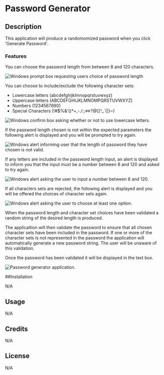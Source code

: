 # Password Generator

## Description
This application will produce a randomomized password when you click 'Generate Password'. 
  
 ### Features
 You can choose the password length from between 8 and 120 characters.
 
 ![Windows prompt box requesting users choice of password length](https://user-images.githubusercontent.com/110208272/204707700-77a2724f-b4a0-42e6-85f2-9dff9894f230.png)

 You can choose to include/exclude the following character sets:
 
 - Lowercase letters (abcdefghijklmnopqrstuvwxyz)
 - Uppercase letters (ABCDEFGHIJKLMNOMPQRSTUVWXYZ)
 - Numbers (1234567890)
 - Special Characters (!#$%&'()*+,-./:;<=>?@[\]^_`{|}~)
 
 ![Windows confirm box asking whether or not to use lowercase letters.](https://user-images.githubusercontent.com/110208272/204711252-6296d513-4b8b-4719-b69f-a959d2a6042c.png)

  If the password length chosen is not within the expected parameters the following alert is displayed and you will be prompted to try again.
  
![Windows alert informing user that the length of password they have chosen is not valid.](https://user-images.githubusercontent.com/110208272/204710560-5cef44e4-eb3d-4d93-866a-05934b3f6268.png)

 If any letters are included in the password length input, an alert is displayed to inform you that the input must be a number between 8 and 120 and asked to try again.
  
![Windows alert asking the user to input a number between 8 and 120.](https://user-images.githubusercontent.com/110208272/204710915-40fc77a8-4cb3-479b-ac98-ae5c28d5d62a.png)

If all characters sets are rejected, the following alert is displayed and you will be offered the choices of character sets again.
 
![Windows alert asking the user to choose at least one option.](https://user-images.githubusercontent.com/110208272/204711700-d3af45fd-d014-44b2-98c7-42f3c57bf92c.png)

When the password length and character set choices have been validated a random string of the desired length is produced.

The applicaition will then validate the password to ensure that all chosen character sets have been included in the password. If one or more of the character sets is not represented in the password the application will automatically generate a new password string. The user will be unaware of this validation.

Once the password has been validated it will be displayed in the text box.

![Password generator application.](https://user-images.githubusercontent.com/110208272/204707080-954cfd11-e3ee-4b33-a25f-5fef724cd08c.png)

##Installation

N/A

## Usage

N/A

## Credits

N/A

## License

N/A





 

